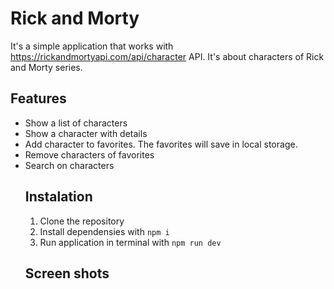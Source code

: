 # Rick and Morty
It's a simple application that works with https://rickandmortyapi.com/api/character API. It's about characters of Rick and Morty series.
## Features
- Show a list of characters
- Show a character with details
- Add character to favorites. The favorites will save in local storage.
- Remove characters of favorites
- Search on characters
  ## Instalation
  1. Clone the repository
  2. Install dependensies with ``` npm i ```
  3. Run application in terminal with ``` npm run dev ```
  ## Screen shots
  

